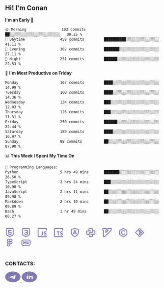 ## Hi! I'm Conan

<!--START_SECTION:waka-->
**I'm an Early 🐤** 

```text
🌞 Morning                103 commits         ██░░░░░░░░░░░░░░░░░░░░░░░   09.25 % 
🌆 Daytime                458 commits         ██████████░░░░░░░░░░░░░░░   41.11 % 
🌃 Evening                302 commits         ███████░░░░░░░░░░░░░░░░░░   27.11 % 
🌙 Night                  251 commits         ██████░░░░░░░░░░░░░░░░░░░   22.53 % 
```
📅 **I'm Most Productive on Friday** 

```text
Monday                   167 commits         ████░░░░░░░░░░░░░░░░░░░░░   14.99 % 
Tuesday                  160 commits         ████░░░░░░░░░░░░░░░░░░░░░   14.36 % 
Wednesday                134 commits         ███░░░░░░░░░░░░░░░░░░░░░░   12.03 % 
Thursday                 126 commits         ███░░░░░░░░░░░░░░░░░░░░░░   11.31 % 
Friday                   250 commits         ██████░░░░░░░░░░░░░░░░░░░   22.44 % 
Saturday                 189 commits         ████░░░░░░░░░░░░░░░░░░░░░   16.97 % 
Sunday                   88 commits          ██░░░░░░░░░░░░░░░░░░░░░░░   07.90 % 
```


📊 **This Week I Spent My Time On** 

```text
💬 Programming Languages: 
Python                   5 hrs 49 mins       ███████░░░░░░░░░░░░░░░░░░   26.50 % 
TypeScript               2 hrs 24 mins       ███░░░░░░░░░░░░░░░░░░░░░░   10.98 % 
JavaScript               2 hrs 11 mins       ██░░░░░░░░░░░░░░░░░░░░░░░   09.98 % 
Markdown                 2 hrs 10 mins       ██░░░░░░░░░░░░░░░░░░░░░░░   09.89 % 
Bash                     1 hr 49 mins        ██░░░░░░░░░░░░░░░░░░░░░░░   08.27 % 
```


<!--END_SECTION:waka-->


<br>

<div align="left">
  <img src="icons/skills/html.svg" height="30" alt="html5"/>
  <img width="15"/>
  <img src="icons/skills/css.svg" height="30" alt="css"/>
    <img width="15"/>
  <img src="icons/skills/javascript.svg" height="30" alt="javascript"/>
  <img width="15"/>
  <img src="icons/skills/typescript.svg" height="30" alt="typescript"/>
  <img width="15"/>
  <img src="icons/skills/angular.svg" height="30" alt="angular"/>
  <img width="15"/>
  <img src="icons/skills/python.svg" height="30" alt="python"/>
  <img width="15"/>
  <img src="icons/skills/vim.svg" height="30" alt="vim"  />
  <img width="15"/>
  <img src="icons/skills/c.svg" height="30" alt="c"/>
  <img width="15"/>
  <img src="icons/skills/git.svg" height="30" alt="git"/>
  <img width="15"/>
  <img src="icons/skills/figma.svg" height="30" alt="figma"/>
  <img width="15"/>
  <img src="icons/skills/markdown.svg" height="30" alt="markdown"/>
</div>

<br>


### CONTACTS:

<div align="left">
  <a href="https://t.me/gkkconan">
    <img src="icons/contacts/telegram.svg" width="50" height="35" alt="telegram"/>
  </a>
  <a href="https://www.linkedin.com/in/gkkconan">
    <img src="icons/contacts/linkedin.svg" width="50" height="35" alt="linkedin"/>
  </a>
</div>
